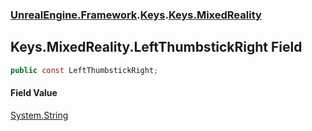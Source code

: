 ### [UnrealEngine.Framework](./UnrealEngine-Framework.md 'UnrealEngine.Framework').[Keys](./UnrealEngine-Framework-Keys.md 'UnrealEngine.Framework.Keys').[Keys.MixedReality](./UnrealEngine-Framework-Keys-MixedReality.md 'UnrealEngine.Framework.Keys.MixedReality')
## Keys.MixedReality.LeftThumbstickRight Field
  
```csharp
public const LeftThumbstickRight;
```
#### Field Value
[System.String](https://docs.microsoft.com/en-us/dotnet/api/System.String 'System.String')  
